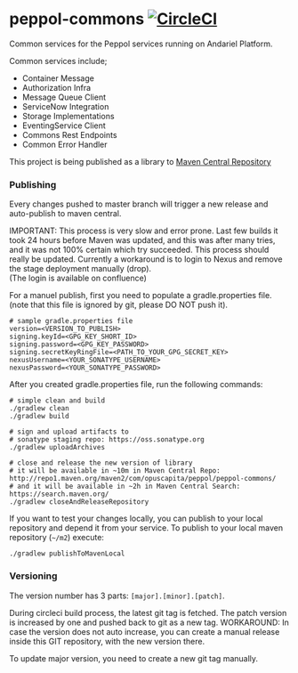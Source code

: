 # peppol-commons [![CircleCI](https://circleci.com/gh/OpusCapita/peppol-commons.svg?style=svg)](https://circleci.com/gh/OpusCapita/peppol-commons)

Common services for the Peppol services running on Andariel Platform.

Common services include;
- Container Message
- Authorization Infra
- Message Queue Client
- ServiceNow Integration
- Storage Implementations
- EventingService Client
- Commons Rest Endpoints
- Common Error Handler

This project is being published as a library to [Maven Central Repository](https://search.maven.org/search?q=g:com.opuscapita.peppol%20AND%20a:peppol-commons&core=gav)

### Publishing
Every changes pushed to master branch will trigger a new release and auto-publish to maven central.

IMPORTANT: This process is very slow and error prone.  Last few builds it took 24 hours before Maven was updated, and this was after many tries, and it was not 100% certain which try succeeded. This process should really be updated. Currently a workaround is to login to Nexus and remove the stage deployment manually (drop).  
(The login is available on confluence)

For a manuel publish, first you need to populate a gradle.properties file. (note that this file is ignored by git, please DO NOT push it).

```$xslt
# sample gradle.properties file
version=<VERSION_TO_PUBLISH>
signing.keyId=<GPG_KEY_SHORT_ID>
signing.password=<GPG_KEY_PASSWORD>
signing.secretKeyRingFile=<PATH_TO_YOUR_GPG_SECRET_KEY>
nexusUsername=<YOUR_SONATYPE_USERNAME>
nexusPassword=<YOUR_SONATYPE_PASSWORD>
```
After you created gradle.properties file, run the following commands:

```$xslt
# simple clean and build
./gradlew clean
./gradlew build

# sign and upload artifacts to
# sonatype staging repo: https://oss.sonatype.org
./gradlew uploadArchives

# close and release the new version of library
# it will be available in ~10m in Maven Central Repo: http://repo1.maven.org/maven2/com/opuscapita/peppol/peppol-commons/
# and it will be available in ~2h in Maven Central Search: https://search.maven.org/
./gradlew closeAndReleaseRepository
```
If you want to test your changes locally, you can publish to your local repository and depend it from your service. To publish to your local maven repository (`~/m2`) execute:
```
./gradlew publishToMavenLocal
```


### Versioning
The version number has 3 parts: `[major].[minor].[patch]`.

During circleci build process, the latest git tag is fetched. The patch version is increased by one and pushed back to git as a new tag.
WORKAROUND: In case the version does not auto increase, you can create a manual release inside this GIT repository, with the new version there.

To update major version, you need to create a new git tag manually.
 
